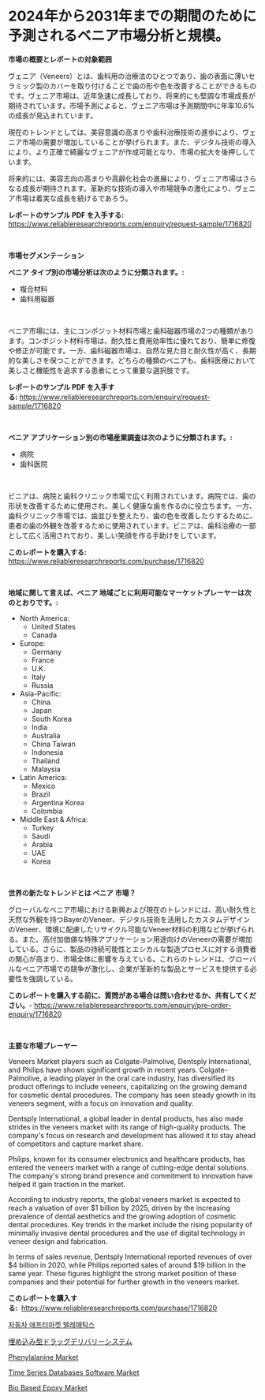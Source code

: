 <p><h1>2024年から2031年までの期間のために予測されるベニア市場分析と規模。</h1></p><p><strong>市場の概要とレポートの対象範囲</strong></p>
<p><p>ヴェニア（Veneers）とは、歯科用の治療法のひとつであり、歯の表面に薄いセラミック製のカバーを取り付けることで歯の形や色を改善することができるものです。ヴェニア市場は、近年急速に成長しており、将来的にも堅調な市場成長が期待されています。市場予測によると、ヴェニア市場は予測期間中に年率10.6%の成長が見込まれています。</p><p>現在のトレンドとしては、美容意識の高まりや歯科治療技術の進歩により、ヴェニア市場の需要が増加していることが挙げられます。また、デジタル技術の導入により、より正確で綺麗なヴェニアが作成可能となり、市場の拡大を後押ししています。</p><p>将来的には、美容志向の高まりや高齢化社会の進展により、ヴェニア市場はさらなる成長が期待されます。革新的な技術の導入や市場競争の激化により、ヴェニア市場は着実な成長を続けるであろう。</p></p>
<p><strong>レポートのサンプル PDF を入手する:</strong> <a href="https://www.reliableresearchreports.com/enquiry/request-sample/1716820">https://www.reliableresearchreports.com/enquiry/request-sample/1716820</a></p>
<p>&nbsp;</p>
<p><strong>市場セグメンテーション</strong></p>
<p><strong>ベニア タイプ別の市場分析は次のように分類されます。:</strong></p>
<p><ul><li>複合材料</li><li>歯科用磁器</li></ul></p>
<p>&nbsp;</p>
<p><p>ベニア市場には、主にコンポジット材料市場と歯科磁器市場の2つの種類があります。コンポジット材料市場は、耐久性と費用効率性に優れており、簡単に修復や修正が可能です。一方、歯科磁器市場は、自然な見た目と耐久性が高く、長期的な美しさを保つことができます。どちらの種類のベニアも、歯科医療において美しさと機能性を追求する患者にとって重要な選択肢です。</p></p>
<p><strong>レポートのサンプル PDF を入手する:</strong>&nbsp;<a href="https://www.reliableresearchreports.com/enquiry/request-sample/1716820">https://www.reliableresearchreports.com/enquiry/request-sample/1716820</a></p>
<p>&nbsp;</p>
<p><strong> ベニア アプリケーション別の市場産業調査は次のように分類されます。:</strong></p>
<p><ul><li>病院</li><li>歯科医院</li></ul></p>
<p>&nbsp;</p>
<p><p>ビニアは、病院と歯科クリニック市場で広く利用されています。病院では、歯の形状を改善するために使用され、美しく健康な歯を作るのに役立ちます。一方、歯科クリニック市場では、歯並びを整えたり、歯の色を改善したりするために、患者の歯の外観を改善するために使用されています。ビニアは、歯科治療の一部として広く活用されており、美しい笑顔を作る手助けをしています。</p></p>
<p><strong>このレポートを購入する:</strong>&nbsp; <a href="https://www.reliableresearchreports.com/purchase/1716820">https://www.reliableresearchreports.com/purchase/1716820</a></p>
<p>&nbsp;</p>
<p><strong>地域に関して言えば、ベニア 地域ごとに利用可能なマーケットプレーヤーは次のとおりです。:</strong></p>
<p><ul>
    <li>
        North America:
        <ul>
            <li>United States</li>
            <li>Canada</li>
        </ul>
    </li>
    <li>
        Europe:
        <ul>
            <li>Germany</li>
            <li>France</li>
            <li>U.K.</li>
            <li>Italy</li>
            <li>Russia</li>
        </ul>
    </li>
    <li>
        Asia-Pacific:
        <ul>
            <li>China</li>
            <li>Japan</li>
            <li>South Korea</li>
            <li>India</li>
            <li>Australia</li>
            <li>China Taiwan</li>
            <li>Indonesia</li>
            <li>Thailand</li>
            <li>Malaysia</li>
        </ul>
    </li>
    <li>
        Latin America:
        <ul>
            <li>Mexico</li>
            <li>Brazil</li>
            <li>Argentina Korea</li>
            <li>Colombia</li>
        </ul>
    </li>
    <li>
        Middle East & Africa:
        <ul>
            <li>Turkey</li>
            <li>Saudi</li>
            <li>Arabia</li>
            <li>UAE</li>
            <li>Korea</li>
        </ul>
    </li>
    </ul></p>
<p>&nbsp;</p>
<p><strong>世界の新たなトレンドとは ベニア 市場？</strong></p>
<p><p>グローバルなベニア市場における新興および現在のトレンドには、高い耐久性と天然な外観を持つBayerのVeneer、デジタル技術を活用したカスタムデザインのVeneer、環境に配慮したリサイクル可能なVeneer材料の利用などが挙げられる。また、高付加価値な特殊アプリケーション用途向けのVeneerの需要が増加している。さらに、製品の持続可能性とエシカルな製造プロセスに対する消費者の関心が高まり、市場全体に影響を与えている。これらのトレンドは、グローバルなベニア市場での競争が激化し、企業が革新的な製品とサービスを提供する必要性を強調している。</p></p>
<p><strong>このレポートを購入する前に、質問がある場合は問い合わせるか、共有してください。</strong>- <a href="https://www.reliableresearchreports.com/enquiry/pre-order-enquiry/1716820">https://www.reliableresearchreports.com/enquiry/pre-order-enquiry/1716820</a></p>
<p>&nbsp;</p>
<p><strong>主要な市場プレーヤー</strong></p>
<p><p>Veneers Market players such as Colgate-Palmolive, Dentsply International, and Philips have shown significant growth in recent years. Colgate-Palmolive, a leading player in the oral care industry, has diversified its product offerings to include veneers, capitalizing on the growing demand for cosmetic dental procedures. The company has seen steady growth in its veneers segment, with a focus on innovation and quality.</p><p>Dentsply International, a global leader in dental products, has also made strides in the veneers market with its range of high-quality products. The company's focus on research and development has allowed it to stay ahead of competitors and capture market share.</p><p>Philips, known for its consumer electronics and healthcare products, has entered the veneers market with a range of cutting-edge dental solutions. The company's strong brand presence and commitment to innovation have helped it gain traction in the market.</p><p>According to industry reports, the global veneers market is expected to reach a valuation of over $1 billion by 2025, driven by the increasing prevalence of dental aesthetics and the growing adoption of cosmetic dental procedures. Key trends in the market include the rising popularity of minimally invasive dental procedures and the use of digital technology in veneer design and fabrication.</p><p>In terms of sales revenue, Dentsply International reported revenues of over $4 billion in 2020, while Philips reported sales of around $19 billion in the same year. These figures highlight the strong market position of these companies and their potential for further growth in the veneers market.</p></p>
<p><strong>このレポートを購入する:</strong>&nbsp;&nbsp;<a href="https://www.reliableresearchreports.com/purchase/1716820">https://www.reliableresearchreports.com/purchase/1716820</a></p>
<p><p><a href="https://github.com/vsr06p4p49/Market-Research-Report-List-1/blob/main/9766041193091.md">자동차 애프터마켓 텔레매틱스</a></p><p><a href="https://medium.com/@skylarreilly36/%E5%9F%8B%E3%82%81%E8%BE%BC%E3%81%BF%E5%9E%8B%E8%96%AC%E5%89%A4%E6%8A%95%E4%B8%8E%E3%82%B7%E3%82%B9%E3%83%86%E3%83%A0%E5%B8%82%E5%A0%B4%E3%81%AE%E3%83%A1%E3%83%88%E3%83%AA%E3%82%AF%E3%82%B9-%E5%B8%82%E5%A0%B4%E3%82%B7%E3%82%A7%E3%82%A2-%E3%83%88%E3%83%AC%E3%83%B3%E3%83%89-%E6%88%90%E9%95%B7%E3%83%91%E3%82%BF%E3%83%BC%E3%83%B3%E3%81%AE%E8%A7%A3%E8%AA%AD-35dc0d834198">埋め込み型ドラッグデリバリーシステム</a></p><p><a href="https://github.com/provorikovar/Market-Research-Report-List-3/blob/main/phenylalanine-market.md">Phenylalanine Market</a></p><p><a href="https://issuu.com/reportprime-2/docs/time-series-databases-software-market-size-2030.pp">Time Series Databases Software Market</a></p><p><a href="https://github.com/CliffMedina6/Market-Research-Report-List-3/blob/main/bio-based-epoxy-market.md">Bio Based Epoxy Market</a></p></p>